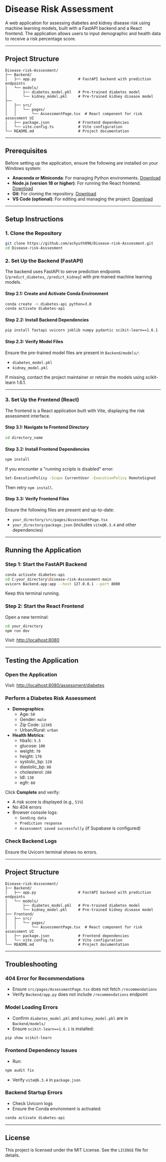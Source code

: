 # Disease Risk Assessment

A web application for assessing diabetes and kidney disease risk using machine learning models, built with a FastAPI backend and a React frontend. The application allows users to input demographic and health data to receive a risk percentage score.

---

## Project Structure

```
Disease-risk-Asssesment/
├── Backend/
│   ├── app.py                   # FastAPI backend with prediction endpoints
│   └── models/
│       ├── diabetes_model.pkl   # Pre-trained diabetes model
│       └── kidney_model.pkl     # Pre-trained kidney disease model
├── 
│   ├── src/
│   │   └── pages/
│   │       └── AssessmentPage.tsx  # React component for risk assessment UI
│   ├── package.json             # Frontend dependencies
│   └── vite.config.ts           # Vite configuration
└── README.md                    # Project documentation
```

---

## Prerequisites

Before setting up the application, ensure the following are installed on your Windows system:

- **Anaconda or Miniconda**: For managing Python environments. [Download](https://www.anaconda.com/)  
- **Node.js (version 18 or higher)**: For running the React frontend. [Download](https://nodejs.org/)  
- **Git**: For cloning the repository. [Download](https://git-scm.com/)  
- **VS Code (optional)**: For editing and managing the project. [Download](https://code.visualstudio.com/)  

---

## Setup Instructions

### 1. Clone the Repository

```bash
git clone https://github.com/achyuth098/Disease-risk-Asssesment.git  
cd Disease-risk-Asssesment  
```

### 2. Set Up the Backend (FastAPI)

The backend uses FastAPI to serve prediction endpoints (`/predict_diabetes`, `/predict_kidney`) with pre-trained machine learning models.

#### Step 2.1: Create and Activate Conda Environment

```bash
conda create -n diabetes-api python=3.8  
conda activate diabetes-api  
```

#### Step 2.2: Install Backend Dependencies

```bash
pip install fastapi uvicorn joblib numpy pydantic scikit-learn==1.6.1  
```

#### Step 2.3: Verify Model Files

Ensure the pre-trained model files are present in `Backend/models/`:

- `diabetes_model.pkl`  
- `kidney_model.pkl`  

If missing, contact the project maintainer or retrain the models using scikit-learn 1.6.1.

---

### 3. Set Up the Frontend (React)

The frontend is a React application built with Vite, displaying the risk assessment interface.

#### Step 3.1: Navigate to Frontend Directory

```bash
cd directory_name  
```

#### Step 3.2: Install Frontend Dependencies

```bash
npm install  
```

If you encounter a "running scripts is disabled" error:

```bash
Set-ExecutionPolicy -Scope CurrentUser -ExecutionPolicy RemoteSigned  
```

Then retry `npm install`.

#### Step 3.3: Verify Frontend Files

Ensure the following files are present and up-to-date:

- `your_directory/src/pages/AssessmentPage.tsx`  
- `your_directory/package.json` (includes `vite@6.3.4` and other dependencies)  

---

## Running the Application

### Step 1: Start the FastAPI Backend

```bash
conda activate diabetes-api  
cd C:your_directory\Disease-risk-Asssesment-main  
uvicorn Backend.app:app --host 127.0.0.1 --port 8000  
```

Keep this terminal running.

### Step 2: Start the React Frontend

Open a new terminal:

```bash
cd your_directory  
npm run dev  
```

Visit: [http://localhost:8080](http://localhost:8080)

---

## Testing the Application

### Open the Application

Visit: [http://localhost:8080/assessment/diabetes](http://localhost:8080/assessment/diabetes)

### Perform a Diabetes Risk Assessment

- **Demographics**:  
  - Age: `50`  
  - Gender: `male`  
  - Zip Code: `12345`  
  - Urban/Rural: `urban`  
- **Health Metrics**:  
  - hba1c: `5.5`  
  - glucose: `100`  
  - weight: `70`  
  - height: `170`  
  - systolic_bp: `120`  
  - diastolic_bp: `80`  
  - cholesterol: `200`  
  - ldl: `130`  
  - egfr: `60`  

Click **Complete** and verify:

- A risk score is displayed (e.g., `51%`)  
- No 404 errors  
- Browser console logs:
  - `Sending data`  
  - `Prediction response`  
  - `Assessment saved successfully` (if Supabase is configured)  

### Check Backend Logs

Ensure the Uvicorn terminal shows no errors.

---

## Project Structure

```
Disease-risk-Asssesment/
├── Backend/
│   ├── app.py                   # FastAPI backend with prediction endpoints
│   └── models/
│       ├── diabetes_model.pkl   # Pre-trained diabetes model
│       └── kidney_model.pkl     # Pre-trained kidney disease model
├── Frontend/
│   ├── src/
│   │   └── pages/
│   │       └── AssessmentPage.tsx  # React component for risk assessment UI
│   ├── package.json             # Frontend dependencies
│   └── vite.config.ts           # Vite configuration
└── README.md                    # Project documentation
```

---

## Troubleshooting

### 404 Error for Recommendations

- Ensure `src/pages/AssessmentPage.tsx` does not fetch `/recommendations`  
- Verify `Backend/app.py` does not include `/recommendations` endpoint  

### Model Loading Errors

- Confirm `diabetes_model.pkl` and `kidney_model.pkl` are in `Backend/models/`  
- Ensure `scikit-learn==1.6.1` is installed:

```bash
pip show scikit-learn  
```

### Frontend Dependency Issues

- Run:

```bash
npm audit fix  
```

- Verify `vite@6.3.4` in `package.json`  

### Backend Startup Errors

- Check Uvicorn logs  
- Ensure the Conda environment is activated:

```bash
conda activate diabetes-api  
```

---

## License

This project is licensed under the MIT License. See the `LICENSE` file for details.
